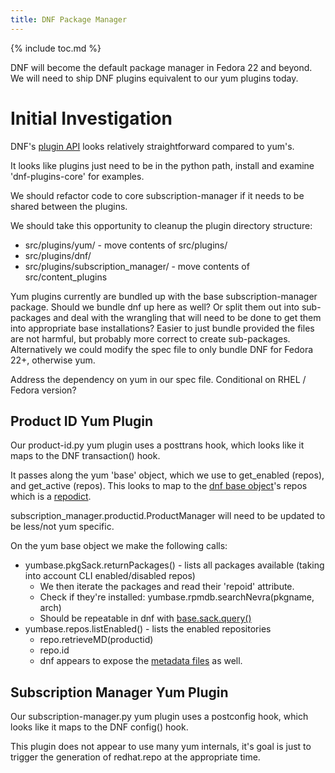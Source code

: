 ```yaml
---
title: DNF Package Manager
---
```

{% include toc.md %}

DNF will become the default package manager in Fedora 22 and beyond. We will need to ship DNF plugins equivalent to our yum plugins today.

# Initial Investigation

DNF's [plugin API](http://rpm-software-management.github.io/dnf/api_plugins.html) looks relatively straightforward compared to yum's.

It looks like plugins just need to be in the python path, install and examine 'dnf-plugins-core' for examples.

We should refactor code to core subscription-manager if it needs to be shared between the plugins.

We should take this opportunity to cleanup the plugin directory structure:

* src/plugins/yum/ - move contents of src/plugins/
* src/plugins/dnf/
* src/plugins/subscription_manager/ - move contents of src/content_plugins

Yum plugins currently are bundled up with the base subscription-manager package. Should we bundle dnf up here as well? Or split them out into sub-packages and deal with the wrangling that will need to be done to get them into appropriate base installations? Easier to just bundle provided the files are not harmful, but probably more correct to create sub-packages. Alternatively we could modify the spec file to only bundle DNF for Fedora 22+, otherwise yum.

Address the dependency on yum in our spec file. Conditional on RHEL / Fedora version?



## Product ID Yum Plugin

Our product-id.py yum plugin uses a posttrans hook, which looks like it maps to the DNF transaction() hook.

It passes along the yum 'base' object, which we use to get_enabled (repos), and get_active (repos). This looks to map to the [dnf base object](http://rpm-software-management.github.io/dnf/api_base.html)'s repos which is a [repodict](http://rpm-software-management.github.io/dnf/api_repos.html#dnf.repodict.RepoDict).

subscription_manager.productid.ProductManager will need to be updated to be less/not yum specific.

On the yum base object we make the following calls:

* yumbase.pkgSack.returnPackages() - lists all packages available (taking into account CLI enabled/disabled repos)
  * We then iterate the packages and read their 'repoid' attribute.
  * Check if they're installed: yumbase.rpmdb.searchNevra(pkgname, arch)
  * Should be repeatable in dnf with [base.sack.query()](http://rpm-software-management.github.io/dnf/api_queries.html#dnf.query.Query)
* yumbase.repos.listEnabled() - lists the enabled repositories
  * repo.retrieveMD(productid)
  * repo.id
  * dnf appears to expose the [metadata files](http://rpm-software-management.github.io/dnf/api_repos.html#dnf.repo.Metadata) as well.

## Subscription Manager Yum Plugin

Our subscription-manager.py yum plugin uses a postconfig hook, which looks like it maps to the DNF config() hook.

This plugin does not appear to use many yum internals, it's goal is just to trigger the generation of redhat.repo at the appropriate time.



